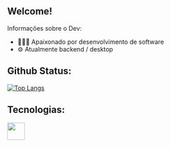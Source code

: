 ## Welcome!

<div>
  <p>Informações sobre o Dev:</p>
  <ul>
    <li> 👨🏻‍💻 Apaixonado por desenvolvimento de software </li>
    <li> ⚙️ Atualmente backend / desktop </li>
  </ul>
</div>

## Github Status:

[![Top Langs](https://github-readme-stats.vercel.app/api/top-langs/?username=oliveira-alexander&layout=donut-vertical)](https://github.com/anuraghazra/github-readme-stats)

## Tecnologias:

<div>
   <img width="40px" src="https://cdn.jsdelivr.net/gh/devicons/devicon@latest/icons/html5/html5-original-wordmark.svg" />
 
</div>
